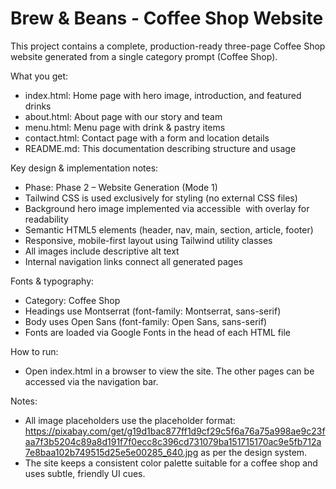 # Brew & Beans - Coffee Shop Website

This project contains a complete, production-ready three-page Coffee Shop website generated from a single category prompt (Coffee Shop).

What you get:
- index.html: Home page with hero image, introduction, and featured drinks
- about.html: About page with our story and team
- menu.html: Menu page with drink & pastry items
- contact.html: Contact page with a form and location details
- README.md: This documentation describing structure and usage

Key design & implementation notes:
- Phase: Phase 2 – Website Generation (Mode 1)
- Tailwind CSS is used exclusively for styling (no external CSS files)
- Background hero image implemented via accessible <img> with overlay for readability
- Semantic HTML5 elements (header, nav, main, section, article, footer)
- Responsive, mobile-first layout using Tailwind utility classes
- All images include descriptive alt text
- Internal navigation links connect all generated pages

Fonts & typography:
- Category: Coffee Shop
- Headings use Montserrat (font-family: Montserrat, sans-serif)
- Body uses Open Sans (font-family: Open Sans, sans-serif)
- Fonts are loaded via Google Fonts in the head of each HTML file

How to run:
- Open index.html in a browser to view the site. The other pages can be accessed via the navigation bar.

Notes:
- All image placeholders use the placeholder format: https://pixabay.com/get/g19d1bac877ff1d9cf29c5f6a76a75a998ae9c23faa7f3b5204c89a8d191f7f0ecc8c396cd731079ba151715170ac9e5fb712a7e8baa102b749515d25e5e00285_640.jpg as per the design system.
- The site keeps a consistent color palette suitable for a coffee shop and uses subtle, friendly UI cues.